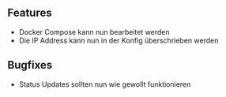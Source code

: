 ## Features

* Docker Compose kann nun bearbeitet werden
* Die IP Address kann nun in der Konfig überschrieben werden

## Bugfixes

* Status Updates sollten nun wie gewollt funktionieren